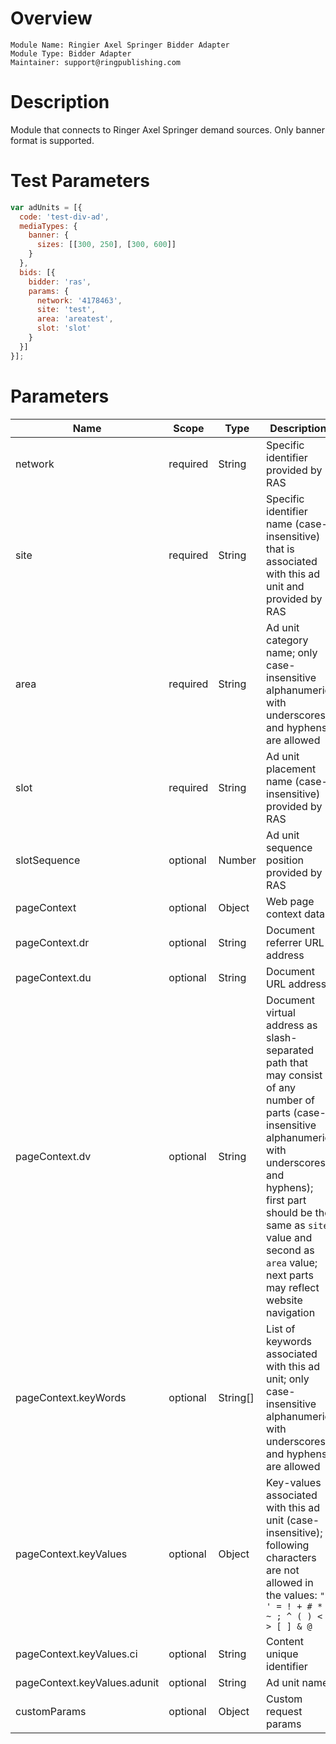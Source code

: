 # Overview

```
Module Name: Ringier Axel Springer Bidder Adapter
Module Type: Bidder Adapter
Maintainer: support@ringpublishing.com
```

# Description

Module that connects to Ringer Axel Springer demand sources.
Only banner format is supported.

# Test Parameters
```js
var adUnits = [{
  code: 'test-div-ad',
  mediaTypes: {
    banner: {
      sizes: [[300, 250], [300, 600]]
    }
  },
  bids: [{
    bidder: 'ras',
    params: {
      network: '4178463',
      site: 'test',
      area: 'areatest',
      slot: 'slot'
    }
  }]
}];
```

# Parameters

| Name                         | Scope    | Type     | Description                                                                                                                                                                                                                                                                | Example                                                                                     |
|------------------------------|----------|----------|----------------------------------------------------------------------------------------------------------------------------------------------------------------------------------------------------------------------------------------------------------------------------|---------------------------------------------------------------------------------------------|
| network                      | required | String   | Specific identifier provided by RAS                                                                                                                                                                                                                                        | `"4178463"`                                                                                 |
| site                         | required | String   | Specific identifier name (case-insensitive) that is associated with this ad unit and provided by RAS                                                                                                                                                                       | `"example_com"`                                                                             |
| area                         | required | String   | Ad unit category name; only case-insensitive alphanumeric with underscores and hyphens are allowed                                                                                                                                                                         | `"sport"`                                                                                   |
| slot                         | required | String   | Ad unit placement name (case-insensitive) provided by RAS                                                                                                                                                                                                                  | `"slot"`                                                                                    |
| slotSequence                 | optional | Number   | Ad unit sequence position provided by RAS                                                                                                                                                                                                                                  | `1`                                                                                         |
| pageContext                  | optional | Object   | Web page context data                                                                                                                                                                                                                                                      | `{}`                                                                                        |
| pageContext.dr               | optional | String   | Document referrer URL address                                                                                                                                                                                                                                              | `"https://example.com/"`                                                                    |
| pageContext.du               | optional | String   | Document URL address                                                                                                                                                                                                                                                       | `"https://example.com/sport/football/article.html?id=932016a5-02fc-4d5c-b643-fafc2f270f06"` |
| pageContext.dv               | optional | String   | Document virtual address as slash-separated path that may consist of any number of parts (case-insensitive alphanumeric with underscores and hyphens); first part should be the same as `site` value and second as `area` value; next parts may reflect website navigation | `"example_com/sport/football"`                                                              |
| pageContext.keyWords         | optional | String[] | List of keywords associated with this ad unit; only case-insensitive alphanumeric with underscores and hyphens are allowed                                                                                                                                                 | `["euro", "lewandowski"]`                                                                   |
| pageContext.keyValues        | optional | Object   | Key-values associated with this ad unit (case-insensitive); following characters are not allowed in the values: `" ' = ! + # * ~ ; ^ ( ) < > [ ] & @`                                                                                                                      | `{}`                                                                                        |
| pageContext.keyValues.ci     | optional | String   | Content unique identifier                                                                                                                                                                                                                                                  | `"932016a5-02fc-4d5c-b643-fafc2f270f06"`                                                    |
| pageContext.keyValues.adunit | optional | String   | Ad unit name                                                                                                                                                                                                                                                               | `"example_com/sport"`                                                                       |
| customParams                 | optional | Object   | Custom request params                                                                                                                                                                                                                                                      | `{}`                                                                                        |